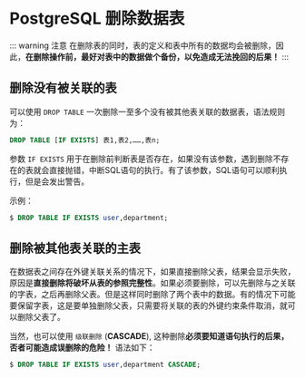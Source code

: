 # PostgreSQL 删除数据表

::: warning 注意
在删除表的同时，表的定义和表中所有的数据均会被删除，因此，**在删除操作前，最好对表中的数据做个备份，以免造成无法挽回的后果！**
:::

## 删除没有被关联的表

可以使用 `DROP TABLE` 一次删除一至多个没有被其他表关联的数据表，语法规则为：

``` sql
DROP TABLE [IF EXISTS] 表1,表2,……,表n;
```

参数 `IF EXISTS` 用于在删除前判断表是否存在，如果没有该参数，遇到删除不存在的表就会直接抛错，中断SQL语句的执行。有了该参数，SQL语句可以顺利执行，但是会发出警告。

示例：

``` sql
$ DROP TABLE IF EXISTS user,department;
```

## 删除被其他表关联的主表

在数据表之间存在外键关联关系的情况下，如果直接删除父表，结果会显示失败，原因是**直接删除将破坏从表的参照完整性**。如果必须要删除，可以先删除与之关联的字表，之后再删除父表。但是这样同时删除了两个表中的数据。有的情况下可能要保留字表，这是要单独删除父表，只需要将关联的表的外键约束条件取消，就可以删除父表了。

当然，也可以使用 `级联删除` (**CASCADE**), 这种删除**必须要知道语句执行的后果，否者可能造成误删除的危险！** 语法如下：

``` sql
$ DROP TABLE IF EXISTS user,department CASCADE;
```
